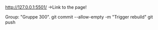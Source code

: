 http://127.0.0.1:5501/ ->Link to the page!

Group: "Gruppe 300".
git commit --allow-empty -m "Trigger rebuild"
git push
